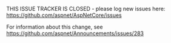THIS ISSUE TRACKER IS CLOSED - please log new issues here: https://github.com/aspnet/AspNetCore/issues

For information about this change, see https://github.com/aspnet/Announcements/issues/283
